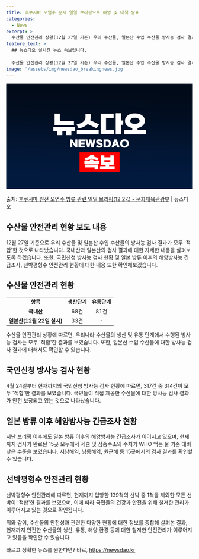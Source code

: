 ```yaml
---
title: 후쿠시마 오염수 문제 일일 브리핑으로 해명 및 대책 발표
categories:
  - News
excerpt: >
  수산물 안전관리 상황(12월 27일 기준) 우리 수산물, 일본산 수입 수산물 방사능 검사 결과 모두 적합입니…
feature_text: >
  ## 뉴스다오 실시간 뉴스 속보입니다.

  수산물 안전관리 상황(12월 27일 기준) 우리 수산물, 일본산 수입 수산물 방사능 검사 결과 모두 적합입니…
image: '/assets/img/newsdao_breakingnews.jpg'
---
```


![뉴스다오 속보](/assets/img/newsdao_breakingnews.jpg)

<p>출처: <a href="https://newsdao.kr/2882" rel="dofollow">후쿠시마 원전 오염수 방류 관련 일일 브리핑(12.27.) - 문화체육관광부</a> | 뉴스다오</p>

<h2 data-ke-size="size26">수산물 안전관리 현황 보도 내용</h2>
<p data-ke-size="size16">12월 27일 기준으로 우리 수산물 및 일본산 수입 수산물의 방사능 검사 결과가 모두 '적합'한 것으로 나타났습니다. 국내산과 일본산의 검사 결과에 대한 자세한 내용을 살펴보도록 하겠습니다. 또한, 국민신청 방사능 검사 현황 및 일본 방류 이후의 해양방사능 긴급조사, 선박평형수 안전관리 현황에 대한 내용 또한 확인해보겠습니다.</p>

<h2 data-ke-size="size26">수산물 안전관리 현황</h2>
<table>
    <tbody>
        <tr>
            <td style="text-align: center; height: 17px;"><b>항목</b></td>
            <td style="text-align: center; height: 17px;"><b>생산단계</b></td>
            <td style="text-align: center; height: 17px;"><b>유통단계</b></td>
        </tr>
        <tr>
            <td style="text-align: center; height: 17px;"><b>국내산</b></td>
            <td style="text-align: center; height: 17px;">68건</td>
            <td style="text-align: center; height: 17px;">81건</td>
        </tr>
        <tr>
            <td style="text-align: center; height: 17px;"><b>일본산(12월 22일 실시)</b></td>
            <td style="text-align: center; height: 17px;">33건</td>
            <td style="text-align: center; height: 17px;">-</td>
        </tr>
    </tbody>
</table>
<p data-ke-size="size16">수산물 안전관리 상황에 따르면, 우리나라 수산물의 생산 및 유통 단계에서 수행된 방사능 검사는 모두 '적합'한 결과를 보였습니다. 또한, 일본산 수입 수산물에 대한 방사능 검사 결과에 대해서도 확인할 수 있습니다.</p>

<h2 data-ke-size="size26">국민신청 방사능 검사 현황</h2>
<p data-ke-size="size16">4월 24일부터 현재까지의 국민신청 방사능 검사 현황에 따르면, 317건 중 314건이 모두 '적합'한 결과를 보였습니다. 국민들이 직접 제공한 수산물에 대한 방사능 검사 결과가 안전 보장되고 있는 것으로 나타났습니다.</p>

<h2 data-ke-size="size26">일본 방류 이후 해양방사능 긴급조사 현황</h2>
<p data-ke-size="size16">지난 브리핑 이후에도 일본 방류 이후의 해양방사능 긴급조사가 이어지고 있으며, 현재까지 검사가 완료된 15곳 모두에서 세슘 및 삼중수소의 수치가 WHO 먹는 물 기준 대비 낮은 수준을 보였습니다. 서남해역, 남동해역, 원근해 등 15곳에서의 검사 결과를 확인할 수 있습니다.</p>

<h2 data-ke-size="size26">선박평형수 안전관리 현황</h2>
<p data-ke-size="size16">선박평형수 안전관리에 따르면, 현재까지 입항한 139척의 선박 중 1척을 제외한 모든 선박이 '적합'한 결과를 보였으며, 이에 따라 국민들의 건강과 안전을 위해 철저한 관리가 이루어지고 있는 것으로 확인됩니다.</p>

<p data-ke-size="size16">위와 같이, 수산물의 안전성과 관련한 다양한 현황에 대한 정보를 종합해 살펴본 결과, 현재까지 안전한 수산물의 생산, 유통, 해양 환경 등에 대한 철저한 안전관리가 이루어지고 있음을 확인할 수 있습니다.</p>
 

빠르고 정확한 뉴스를 원한다면? 바로, <a href="https://newsdao.kr" rel="dofollow">https://newsdao.kr</a>


    
